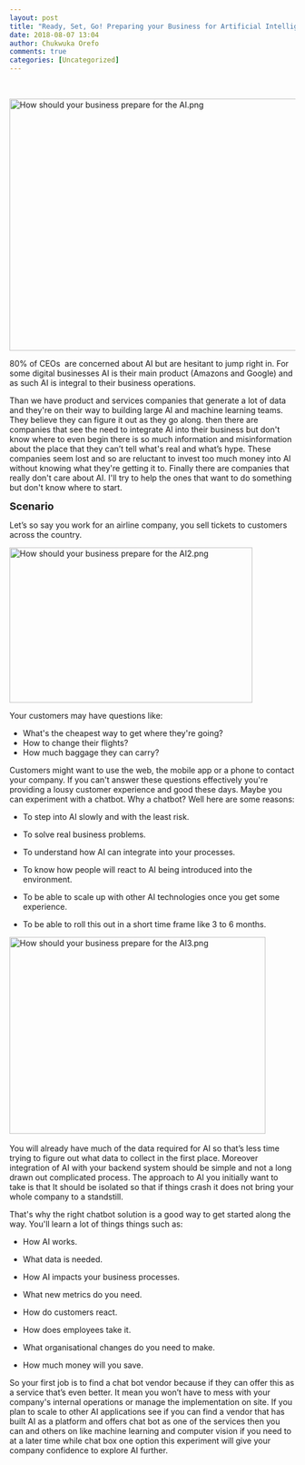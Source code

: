 ```yaml
---
layout: post
title: "Ready, Set, Go! Preparing your Business for Artificial Intelligence"
date: 2018-08-07 13:04
author: Chukwuka Orefo
comments: true
categories: [Uncategorized]
---
```

&nbsp;

<img class="alignnone size-full wp-image-69" src="https://apragmatic.files.wordpress.com/2018/08/how-should-your-business-prepare-for-the-ai.png" alt="How should your business prepare for the AI.png" width="788" height="443" />

80% of CEOs  are concerned about AI but are hesitant to jump right in. For some digital businesses AI is their main product (Amazons and Google) and as such AI is integral to their business operations.

Than we have product and services companies that generate a lot of data and they're on their way to building large AI and machine learning teams. They believe they can figure it out as they go along. then there are companies that see the need to integrate AI into their business but don't know where to even begin there is so much information and misinformation about the place that they can’t tell what's real and what’s hype. These companies seem lost and so are reluctant to invest too much money into AI without knowing what they're getting it to. Finally there are companies that really don't care about AI.
I'll try to help the ones that want to do something but don't know where to start.

<span style="font-size:large;"><b>Scenario </b></span>

Let’s so say you work for an airline company, you sell tickets to customers across the country.

<img class="alignnone size-full wp-image-70" src="https://apragmatic.files.wordpress.com/2018/08/how-should-your-business-prepare-for-the-ai2.png" alt="How should your business prepare for the AI2.png" width="428" height="273" />

Your customers may have questions like:
<ul>
	<li>What's the cheapest way to get where they're going?</li>
	<li>How to change their flights?</li>
	<li>How much baggage they can carry?</li>
</ul>
Customers might want to use the web, the mobile app or a phone to contact your company. If you can't answer these questions effectively you're providing a lousy customer experience and good these days. Maybe you can experiment with a chatbot. Why a chatbot? Well here are some reasons:
<ul>
	<li>To step into AI slowly and with the least risk.</li>
</ul>
<ul>
	<li>To solve real business problems.</li>
</ul>
<ul>
	<li>To understand how AI can integrate into your processes.</li>
</ul>
<ul>
	<li>To know how people will react to AI being introduced into the environment.</li>
</ul>
<ul>
	<li>To be able to scale up with other AI technologies once you get some experience.</li>
</ul>
<ul>
	<li>To be able to roll this out in a short time frame like 3 to 6 months.</li>
</ul>
<span class="sd-abs-pos"><img class="alignnone size-full wp-image-71" src="https://apragmatic.files.wordpress.com/2018/08/how-should-your-business-prepare-for-the-ai3.png" alt="How should your business prepare for the AI3.png" width="451" height="346" /> </span>

You will already have much of the data required for AI so that’s less time trying to figure out what data to collect in the first place. Moreover integration of AI with your backend system should be simple and not a long drawn out complicated process. The approach to AI you initially want to take is that It should be isolated so that if things crash it does not bring your whole company to a standstill.

That's why the right chatbot solution is a good way to get started along the way. You'll learn a lot of things things such as:
<ul>
	<li>How AI works.</li>
</ul>
<ul>
	<li>What data is needed.</li>
</ul>
<ul>
	<li>How AI impacts your business processes.</li>
</ul>
<ul>
	<li>What new metrics do you need.</li>
</ul>
<ul>
	<li>How do customers react.</li>
</ul>
<ul>
	<li>How does employees take it.</li>
</ul>
<ul>
	<li>What organisational changes do you need to make.</li>
</ul>
<ul>
	<li>How much money will you save.</li>
</ul>
So your first job is to find a chat bot vendor because if they can offer this as a service that’s even better. It mean you won’t have to mess with your company's internal operations or manage the implementation on site. If you plan to scale to other AI applications see if you can find a vendor that has built AI as a platform and offers chat bot as one of the services then you can and others on like machine learning and computer vision if you need to at a later time while chat box one option this experiment will give your company confidence to explore AI further.
